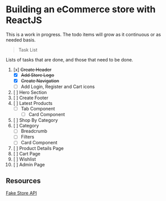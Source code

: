 # Building an eCommerce store with ReactJS

This is a work in progress. The todo items will grow as it continuous or as needed basis.

> Task List

Lists of tasks that are done, and those that need to be done.

1. [x] ~~Create Header~~
   - [x] ~~Add Store Logo~~
   - [x] ~~Create Navigation~~
   - [ ] Add Login, Register and Cart icons
2. [ ] Hero Section
3. [ ] Create Footer
4. [ ] Latest Products
   - [ ] Tab Component
     - [ ] Card Component
5. [ ] Shop By Category
6. [ ] Category
   - [ ] Breadcrumb
   - [ ] Filters
   - [ ] Card Component
7. [ ] Product Details Page
8. [ ] Cart Page
9. [ ] Wishlist
10. [ ] Admin Page

## Resources

[Fake Store API](https://fakestoreapi.com/)
